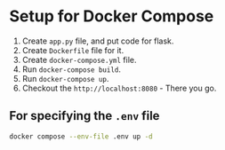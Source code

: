 # Setup for Docker Compose

1. Create `app.py` file, and put code for flask.
2. Create `Dockerfile` file for it.
3. Create `docker-compose.yml` file.
4. Run `docker-compose build`. <!-- In case of already running, use docker-compose down -->
5. Run `docker-compose up`.
6. Checkout the `http://localhost:8080` - There you go.

## For specifying the `.env` file

```bash
docker compose --env-file .env up -d
```